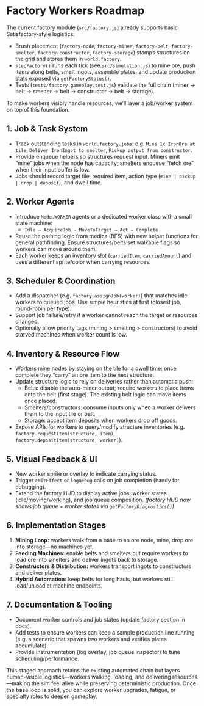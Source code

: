 # Factory Workers Roadmap

The current factory module (`src/factory.js`) already supports basic Satisfactory-style logistics:

- Brush placement (`factory-node`, `factory-miner`, `factory-belt`, `factory-smelter`, `factory-constructor`, `factory-storage`) stamps structures on the grid and stores them in `world.factory`.
- `stepFactory()` runs each tick (see `src/simulation.js`) to mine ore, push items along belts, smelt ingots, assemble plates, and update production stats exposed via `getFactoryStatus()`.
- Tests (`tests/factory.gameplay.test.js`) validate the full chain (miner → belt → smelter → belt → constructor → belt → storage).

To make workers visibly handle resources, we’ll layer a job/worker system on top of this foundation.

## 1. Job & Task System

- Track outstanding tasks in `world.factory.jobs`: e.g. `Mine 1x IronOre at tile`, `Deliver IronIngot to smelter`, `Pickup output from constructor`.
- Provide enqueue helpers so structures request input. Miners emit “mine” jobs when the node has capacity; smelters enqueue “fetch ore” when their input buffer is low.
- Jobs should record target tile, required item, action type (`mine | pickup | drop | deposit`), and dwell time.

## 2. Worker Agents

- Introduce `Mode.WORKER` agents or a dedicated worker class with a small state machine:
  - `Idle → AcquireJob → MoveToTarget → Act → Complete`
- Reuse the pathing logic from medics (BFS) with new helper functions for general pathfinding. Ensure structures/belts set walkable flags so workers can move around them.
- Each worker keeps an inventory slot (`carriedItem`, `carriedAmount`) and uses a different sprite/color when carrying resources.

## 3. Scheduler & Coordination

- Add a dispatcher (e.g. `factory.assignJob(worker)`) that matches idle workers to queued jobs. Use simple heuristics at first (closest job, round-robin per type).
- Support job failure/retry if a worker cannot reach the target or resources changed.
- Optionally allow priority tags (mining > smelting > constructors) to avoid starved machines when worker count is low.

## 4. Inventory & Resource Flow

- Workers mine nodes by staying on the tile for a dwell time; once complete they “carry” an ore item to the next structure.
- Update structure logic to rely on deliveries rather than automatic push:
  - Belts: disable the auto-miner output; require workers to place items onto the belt (first stage). The existing belt logic can move items once placed.
  - Smelters/constructors: consume inputs only when a worker delivers them to the input tile or belt.
  - Storage: accept item deposits when workers drop off goods.
- Expose APIs for workers to query/modify structure inventories (e.g. `factory.requestItem(structure, item)`, `factory.depositItem(structure, worker)`).

## 5. Visual Feedback & UI

- New worker sprite or overlay to indicate carrying status.
- Trigger `emitEffect` or `logDebug` calls on job completion (handy for debugging).
- Extend the factory HUD to display active jobs, worker states (idle/moving/working), and job queue composition. *(factory HUD now shows job queue + worker states via `getFactoryDiagnostics()`)*

## 6. Implementation Stages

1. **Mining Loop:** workers walk from a base to an ore node, mine, drop ore into storage—no machines yet.
2. **Feeding Machines:** enable belts and smelters but require workers to load ore into smelters and deliver ingots back to storage.
3. **Constructors & Distribution:** workers transport ingots to constructors and deliver plates.
4. **Hybrid Automation:** keep belts for long hauls, but workers still load/unload at machine endpoints.

## 7. Documentation & Tooling

- Document worker controls and job states (update factory section in docs).
- Add tests to ensure workers can keep a sample production line running (e.g. a scenario that spawns two workers and verifies plates accumulate).
- Provide instrumentation (log overlay, job queue inspector) to tune scheduling/performance.

This staged approach retains the existing automated chain but layers human-visible logistics—workers walking, loading, and delivering resources—making the sim feel alive while preserving deterministic production. Once the base loop is solid, you can explore worker upgrades, fatigue, or specialty roles to deepen gameplay.
